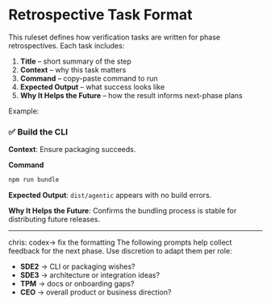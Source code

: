 # Retrospective Task Format

This ruleset defines how verification tasks are written for phase retrospectives.
Each task includes:

1. **Title** – short summary of the step
2. **Context** – why this task matters
3. **Command** – copy-paste command to run
4. **Expected Output** – what success looks like
5. **Why It Helps the Future** – how the result informs next-phase plans

Example:

### ✅ Build the CLI

**Context**: Ensure packaging succeeds.

**Command**
```bash
npm run bundle
```

**Expected Output**: `dist/agentic` appears with no build errors.

**Why It Helps the Future**: Confirms the bundling process is stable for distributing future releases.

---
chris: codex-> fix the formatting
The following prompts help collect feedback for the next phase. Use discretion to adapt them per role:
  - **SDE2** → CLI or packaging wishes?
  - **SDE3** → architecture or integration ideas?
  - **TPM** → docs or onboarding gaps?
  - **CEO** → overall product or business direction?
